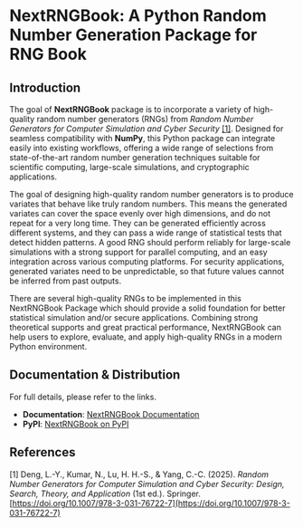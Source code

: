 # NextRNGBook: A Python Random Number Generation Package for RNG Book

## Introduction

The goal of **NextRNGBook** package is to incorporate a variety of high-quality random number 
generators (RNGs) from 
*Random Number Generators for Computer Simulation and Cyber Security* [[1]](#references). 
Designed for seamless compatibility with **NumPy**, 
this Python package can integrate easily into existing workflows, 
offering a wide range of selections from state-of-the-art random number generation techniques 
suitable for scientific computing, large-scale simulations, and cryptographic applications.

The goal of designing high-quality random number generators is to produce variates 
that behave like truly random numbers. 
This means the generated variates can cover the space evenly over high dimensions, 
and do not repeat for a very long time. 
They can be generated efficiently across different systems, 
and they can pass a wide range of statistical tests that detect hidden patterns. 
A good RNG should perform reliably for large-scale simulations with 
a strong support for parallel computing, 
and an easy integration across various computing platforms. 
For security applications,  generated variates need to be unpredictable, 
so that future values cannot be inferred from past outputs.

There are several  high-quality RNGs to be implemented in this NextRNGBook Package which should provide a solid foundation 
for better statistical simulation and/or secure applications. 
Combining strong theoretical supports and great practical performance, 
NextRNGBook can help users to explore, evaluate, and 
apply high-quality RNGs in a modern Python environment.


## Documentation & Distribution

For full details, please refer to the links.
- **Documentation**: [NextRNGBook Documentation](https://nextrngbook.github.io/nextrngbook/)
- **PyPI**: [NextRNGBook on PyPI](https://pypi.org/project/nextrngbook/)


## References

[1] Deng, L.-Y., Kumar, N., Lu, H. H.-S., & Yang, C.-C. (2025). 
*Random Number Generators for Computer Simulation and Cyber Security:
 Design, Search, Theory, and Application* (1st ed.). Springer. 
 [https://doi.org/10.1007/978-3-031-76722-7](https://doi.org/10.1007/978-3-031-76722-7)